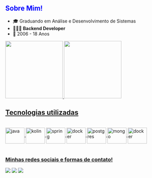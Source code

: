 <h2 style="color: blue;">Sobre Mim!</h2>

<ul>
 <li>🎓 Graduando em Análise e Desenvolvimento de Sistemas</li>
 <li>👨🏻‍💻 <b>Backend Developer</b></li>
 <li>🎂 2006 - 18 Anos</li>
</ul>

 <div>
   <a href="https://github.com/gabbz17">
   <img height="180em" src="https://github-readme-stats.vercel.app/api?username=gabbz17&show_icons=true&theme=tokyonight&include_all_commits=true&count_private=true"/>
   <img height="180em" src="https://github-readme-stats.vercel.app/api/top-langs/?username=gabbz17&layout=compact&langs_count=6&theme=tokyonight"/>
</div>

## Tecnologias utilizadas
<div style="display: inline_block"><br>
  <img align="center" alt="java" height="50" width="60" src="https://cdn.jsdelivr.net/gh/devicons/devicon@latest/icons/java/java-original.svg">
  <img align="center" alt="kolin" height="50" width="60" src="https://cdn.jsdelivr.net/gh/devicons/devicon@latest/icons/kotlin/kotlin-original.svg">
  <img align="center" alt="spring" height="50" width="60" src="https://cdn.jsdelivr.net/gh/devicons/devicon@latest/icons/spring/spring-original-wordmark.svg"/>
  <img align="center" alt="docker" height="50" width="60" src="https://cdn.jsdelivr.net/gh/devicons/devicon@latest/icons/docker/docker-original.svg"/>
  <img align="center" alt="postgres" height="50" width="60" src="https://cdn.jsdelivr.net/gh/devicons/devicon@latest/icons/postgresql/postgresql-plain-wordmark.svg"/>
  <img align="center" alt="mongo" height="50" width="60" src="https://cdn.jsdelivr.net/gh/devicons/devicon@latest/icons/mongodb/mongodb-plain-wordmark.svg"/>
  <img align="center" alt="docker" height="50" width="60" src="https://cdn.jsdelivr.net/gh/devicons/devicon@latest/icons/mysql/mysql-plain-wordmark.svg" /> 
</div>
 
<br>
 
### Minhas redes sociais e formas de contato!
 
<div> 
  <a href="https://www.instagram.com/gabbz_melo?igsh=c2F5bmw4am9ydTE1" target="_blank"><img src="https://img.shields.io/badge/-Instagram-%23E4405F?style=for-the-badge&logo=instagram&logoColor=white" target="_blank"></a>
  <a href = "mailto:coutinho.dev17@gmail.com"><img src="https://img.shields.io/badge/-Gmail-%23333?style=for-the-badge&logo=gmail&logoColor=white" target="_blank"></a>
  <a href="https://www.linkedin.com/in/gabriel-coutinho-8245212b6?utm_source=share&utm_campaign=share_via&utm_content=profile&utm_medium=android_app" target="_blank"><img src="https://img.shields.io/badge/-LinkedIn-%230077B5?style=for-the-badge&logo=linkedin&logoColor=white" target="_blank"></a>
</div>
